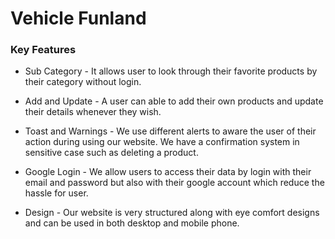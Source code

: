 # Vehicle Funland



### Key Features

* Sub Category - It allows user to look through their favorite products by their category without login.




* Add and Update - A user can able to add their own products and update their details whenever they wish.




* Toast and Warnings - We use different alerts to aware the user of their action during using our website. We have a confirmation system in sensitive case such as deleting a product.



* Google Login - We allow users to access their data by login with their email and password but also with their google account which reduce the hassle for user.




* Design - Our website is very structured along with eye comfort designs and can be used in both desktop and mobile phone.